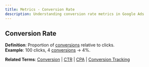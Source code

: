 ```yaml
---
title: Metrics - Conversion Rate
description: Understanding conversion rate metrics in Google Ads
---
```


## Conversion Rate
**Definition**: Proportion of [conversions](/metrics/conversion) relative to clicks.  
**Example**: 100 clicks, 4 [conversions](/metrics/conversion) → 4%.

**Related Terms**: [Conversion](/metrics/conversion) | [CTR](/metrics/ctr) | [CPA](/metrics/cpa) | [Conversion Tracking](/optimization/conversion-tracking)
